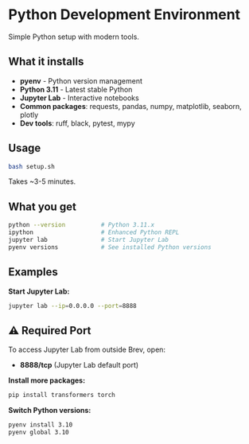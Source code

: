 # Python Development Environment

Simple Python setup with modern tools.

## What it installs

- **pyenv** - Python version management
- **Python 3.11** - Latest stable Python
- **Jupyter Lab** - Interactive notebooks
- **Common packages**: requests, pandas, numpy, matplotlib, seaborn, plotly
- **Dev tools**: ruff, black, pytest, mypy

## Usage

```bash
bash setup.sh
```

Takes ~3-5 minutes.

## What you get

```bash
python --version          # Python 3.11.x
ipython                   # Enhanced Python REPL
jupyter lab               # Start Jupyter Lab
pyenv versions            # See installed Python versions
```

## Examples

**Start Jupyter Lab:**
```bash
jupyter lab --ip=0.0.0.0 --port=8888
```

## ⚠️ Required Port

To access Jupyter Lab from outside Brev, open:
- **8888/tcp** (Jupyter Lab default port)

**Install more packages:**
```bash
pip install transformers torch
```

**Switch Python versions:**
```bash
pyenv install 3.10
pyenv global 3.10
```

